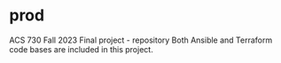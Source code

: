 # prod
ACS 730 Fall 2023 Final project - repository
Both Ansible and Terraform code bases are included in this project.
